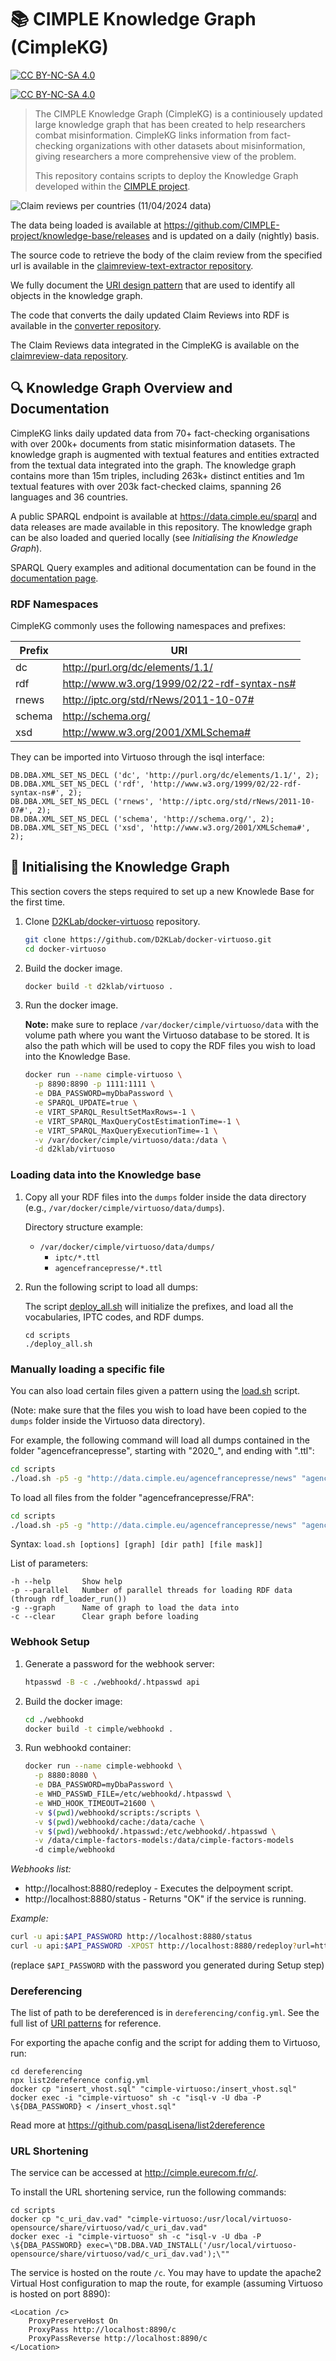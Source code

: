 # 📚 CIMPLE Knowledge Graph (CimpleKG)

[![CC BY-NC-SA 4.0][cc-by-nc-sa-shield]][cc-by-nc-sa]

[![CC BY-NC-SA 4.0][cc-by-nc-sa-image]][cc-by-nc-sa]

[cc-by-nc-sa]: http://creativecommons.org/licenses/by-nc-sa/4.0/
[cc-by-nc-sa-image]: https://licensebuttons.net/l/by-nc-sa/4.0/88x31.png
[cc-by-nc-sa-shield]: https://img.shields.io/badge/License-CC%20BY--NC--SA%204.0-lightgrey.svg

> The CIMPLE Knowledge Graph (CimpleKG) is a continiousely updated large knowledge graph that has been created to help researchers combat misinformation. CimpleKG links information from fact-checking organizations with other datasets about misinformation, giving researchers a more comprehensive view of the problem.
>
> This repository contains scripts to deploy the Knowledge Graph developed within the [CIMPLE project](https://www.chistera.eu/projects/cimple).

![Claim reviews per countries (11/04/2024 data)](./CimpleKG_claimreviews_2024_04_11.png)

The data being loaded is available at https://github.com/CIMPLE-project/knowledge-base/releases and is updated on a daily (nightly) basis.

The source code to retrieve the body of the claim review from the specified url is available in the [claimreview-text-extractor repository](https://github.com/CIMPLE-project/claimreview-text-extractor).

We fully document the [URI design pattern](https://github.com/CIMPLE-project/converter/blob/main/URI-patterns.md) that are used to identify all objects in the knowledge graph.

The code that converts the daily updated Claim Reviews into RDF is available in the [converter repository](https://github.com/CIMPLE-project/converter).

The Claim Reviews data integrated in the CimpleKG is available on the [claimreview-data repository](https://github.com/MartinoMensio/claimreview-data).

## 🔍 Knowledge Graph Overview and Documentation

CimpleKG links daily updated data from 70+ fact-checking organisations with over 200k+ documents from static misinformation datasets. The knowledge graph is augmented with textual features and entities extracted from the textual data integrated into the graph. The knowledge graph contains more than 15m triples, including 263k+ distinct entities and 1m textual features with over 203k fact-checked claims, spanning 26 languages and 36 countries.

A public SPARQL endpoint is available at https://data.cimple.eu/sparql and data releases are made available in this repository. The knowledge graph can be also loaded and queried locally (see _Initialising the Knowledge Graph_).

SPARQL Query examples and aditional documentation can be found in the [documentation page](./Documentation.md).

### RDF Namespaces

CimpleKG commonly uses the following namespaces and prefixes:

| Prefix | URI                                           |
| ------ | --------------------------------------------- |
| dc     | <http://purl.org/dc/elements/1.1/>            |
| rdf    | <http://www.w3.org/1999/02/22-rdf-syntax-ns#> |
| rnews  | <http://iptc.org/std/rNews/2011-10-07#>       |
| schema | <http://schema.org/>                          |
| xsd    | <http://www.w3.org/2001/XMLSchema#>           |

They can be imported into Virtuoso through the isql interface:

```
DB.DBA.XML_SET_NS_DECL ('dc', 'http://purl.org/dc/elements/1.1/', 2);
DB.DBA.XML_SET_NS_DECL ('rdf', 'http://www.w3.org/1999/02/22-rdf-syntax-ns#', 2);
DB.DBA.XML_SET_NS_DECL ('rnews', 'http://iptc.org/std/rNews/2011-10-07#', 2);
DB.DBA.XML_SET_NS_DECL ('schema', 'http://schema.org/', 2);
DB.DBA.XML_SET_NS_DECL ('xsd', 'http://www.w3.org/2001/XMLSchema#', 2);
```

## 🚧 Initialising the Knowledge Graph

This section covers the steps required to set up a new Knowlede Base for the first time.

1. Clone [D2KLab/docker-virtuoso](https://github.com/D2KLab/docker-virtuoso) repository.

   ```bash
   git clone https://github.com/D2KLab/docker-virtuoso.git
   cd docker-virtuoso
   ```

1. Build the docker image.

   ```bash
   docker build -t d2klab/virtuoso .
   ```

1. Run the docker image.

   **Note:** make sure to replace `/var/docker/cimple/virtuoso/data` with the volume path where you want the Virtuoso database to be stored. It is also the path which will be used to copy the RDF files you wish to load into the Knowledge Base.

   ```bash
   docker run --name cimple-virtuoso \
     -p 8890:8890 -p 1111:1111 \
     -e DBA_PASSWORD=myDbaPassword \
     -e SPARQL_UPDATE=true \
     -e VIRT_SPARQL_ResultSetMaxRows=-1 \
     -e VIRT_SPARQL_MaxQueryCostEstimationTime=-1 \
     -e VIRT_SPARQL_MaxQueryExecutionTime=-1 \
     -v /var/docker/cimple/virtuoso/data:/data \
     -d d2klab/virtuoso
   ```

### Loading data into the Knowledge base

1. Copy all your RDF files into the `dumps` folder inside the data directory (e.g., `/var/docker/cimple/virtuoso/data/dumps`).

   Directory structure example:

   - `/var/docker/cimple/virtuoso/data/dumps/`
     - `iptc/*.ttl`
     - `agencefrancepresse/*.ttl`

2. Run the following script to load all dumps:

   The script [deploy_all.sh](scripts/deploy_all.sh) will initialize the prefixes, and load all the vocabularies, IPTC codes, and RDF dumps.

   ```
   cd scripts
   ./deploy_all.sh
   ```

### Manually loading a specific file

You can also load certain files given a pattern using the [load.sh](scripts/load.sh) script.

(Note: make sure that the files you wish to load have been copied to the `dumps` folder inside the Virtuoso data directory).

For example, the following command will load all dumps contained in the folder "agencefrancepresse", starting with "2020\_", and ending with ".ttl":

```bash
cd scripts
./load.sh -p5 -g "http://data.cimple.eu/agencefrancepresse/news" "agencefrancepresse" "2020_*.ttl"
```

To load all files from the folder "agencefrancepresse/FRA":

```bash
cd scripts
./load.sh -p5 -g "http://data.cimple.eu/agencefrancepresse/news" "agencefrancepresse/FRA" "*.*"
```

Syntax: `load.sh [options] [graph] [dir path] [file mask]]`

List of parameters:

```
-h --help       Show help
-p --parallel   Number of parallel threads for loading RDF data (through rdf_loader_run())
-g --graph      Name of graph to load the data into
-c --clear      Clear graph before loading
```

### Webhook Setup

1. Generate a password for the webhook server:

   ```bash
   htpasswd -B -c ./webhookd/.htpasswd api
   ```

1. Build the docker image:

   ```bash
   cd ./webhookd
   docker build -t cimple/webhookd .
   ```

1. Run webhookd container:

   ```bash
   docker run --name cimple-webhookd \
     -p 8880:8080 \
     -e DBA_PASSWORD=myDbaPassword \
     -e WHD_PASSWD_FILE=/etc/webhookd/.htpasswd \
     -e WHD_HOOK_TIMEOUT=21600 \
     -v $(pwd)/webhookd/scripts:/scripts \
     -v $(pwd)/webhookd/cache:/data/cache \
     -v $(pwd)/webhookd/.htpasswd:/etc/webhookd/.htpasswd \
     -v /data/cimple-factors-models:/data/cimple-factors-models
     -d cimple/webhookd
   ```

_Webhooks list:_

- http://localhost:8880/redeploy - Executes the delpoyment script.
- http://localhost:8880/status - Returns "OK" if the service is running.

_Example:_

```bash
curl -u api:$API_PASSWORD http://localhost:8880/status
curl -u api:$API_PASSWORD -XPOST http://localhost:8880/redeploy?url=https%3A%2F%2Fgithub.com%2FMartinoMensio%2Fclaimreview-data%2Freleases%2Ftag%2F2023_08_22
```

(replace `$API_PASSWORD` with the password you generated during Setup step)

### Dereferencing

The list of path to be dereferenced is in `dereferencing/config.yml`. See the full list of [URI patterns](URI.patterns.md) for reference.

For exporting the apache config and the script for adding them to Virtuoso, run:

```
cd dereferencing
npx list2dereference config.yml
docker cp "insert_vhost.sql" "cimple-virtuoso:/insert_vhost.sql"
docker exec -i "cimple-virtuoso" sh -c "isql-v -U dba -P \${DBA_PASSWORD} < /insert_vhost.sql"
```

Read more at https://github.com/pasqLisena/list2dereference

### URL Shortening

The service can be accessed at http://cimple.eurecom.fr/c/.

To install the URL shortening service, run the following commands:

```
cd scripts
docker cp "c_uri_dav.vad" "cimple-virtuoso:/usr/local/virtuoso-opensource/share/virtuoso/vad/c_uri_dav.vad"
docker exec -i "cimple-virtuoso" sh -c "isql-v -U dba -P \${DBA_PASSWORD} exec=\"DB.DBA.VAD_INSTALL('/usr/local/virtuoso-opensource/share/virtuoso/vad/c_uri_dav.vad');\""
```

The service is hosted on the route `/c`. You may have to update the apache2 Virtual Host configuration to map the route, for example (assuming Virtuoso is hosted on port 8890):

```
<Location /c>
    ProxyPreserveHost On
    ProxyPass http://localhost:8890/c
    ProxyPassReverse http://localhost:8890/c
</Location>
```
